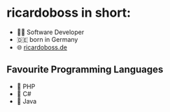 # ricardoboss in short:

- :man_technologist: Software Developer
- :de: born in Germany
- :globe_with_meridians: [ricardoboss.de](https://ricardoboss.de/)

## Favourite Programming Languages

- :1st_place_medal: PHP
- :medal_sports: C#
- :medal_sports: Java

